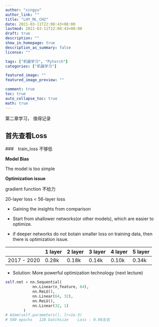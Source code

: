 ```yaml
---
author: "xingyu"
author_link: ""
title: "LHY_ML_CH2"
date: 2021-03-11T22:08:43+08:00
lastmod: 2021-03-11T22:08:43+08:00
draft: true
description: ""
show_in_homepage: true
description_as_summary: false
license: ""

tags: ["机器学习", "Pytorch"]
categories: ["机器学习"]

featured_image: ""
featured_image_preview: ""

comment: true
toc: true
auto_collapse_toc: true
math: true
---
```


第二章学习， 值得记录

<!--more-->

## 首先查看Loss

###　train_loss 不够低

**Model Bias**

The model is too simple

**Optimization issue**

gradient function 不给力

20-layer loss   <   56-layer loss   

* Gaining the insights from comparison

* Start from shallower networks(or other models), which are easier to optimize.

* if deeper networks do not botain smaller loss on training data, then there is optimization issue.

  

|             | 1 layer | 2 layer | 3 layer | 4 layer | 5 layer |
| ----------- | ------- | ------- | ------- | ------- | ------- |
| 2017 - 2020 | 0.28k   | 0.18k   | 0.14k   | 0.10k   | 0.34k   |

* Solution: More powerful optimization technology (next lecture)

```python
self.net = nn.Sequential(
            nn.Linear(n_feature, 64),
            nn.ReLU(),
            nn.Linear(64, 32),
            nn.ReLU(),
            nn.Linear(32, 1)
        )
# Adam(self.parameters(), lr=1e-3)
# 500 epochs   128 batchsize    Loss : 0.98左右
```


